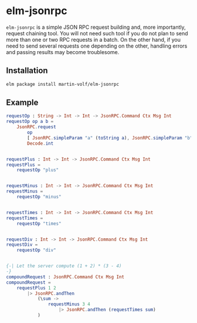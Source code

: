 # elm-jsonrpc

`elm-jsonrpc` is a simple JSON RPC request building and, more importantly,
request chaining tool.  You will not need such tool if you do not plan to send
more than one or two RPC requests in a batch.  On the other hand, if you need
to send several requests one depending on the other, handling errors and
passing results may become troublesome.


## Installation

```bash
elm package install martin-volf/elm-jsonrpc
```


## Example

```elm
requestOp : String -> Int -> Int -> JsonRPC.Command Ctx Msg Int
requestOp op a b =
    JsonRPC.request
        op
        [ JsonRPC.simpleParam "a" (toString a), JsonRPC.simpleParam "b" (toString b) ]
        Decode.int


requestPlus : Int -> Int -> JsonRPC.Command Ctx Msg Int
requestPlus =
    requestOp "plus"


requestMinus : Int -> Int -> JsonRPC.Command Ctx Msg Int
requestMinus =
    requestOp "minus"


requestTimes : Int -> Int -> JsonRPC.Command Ctx Msg Int
requestTimes =
    requestOp "times"


requestDiv : Int -> Int -> JsonRPC.Command Ctx Msg Int
requestDiv =
    requestOp "div"


{-| Let the server compute (1 + 2) * (3 - 4)
-}
compoundRequest : JsonRPC.Command Ctx Msg Int
compoundRequest =
    requestPlus 1 2
        |> JsonRPC.andThen
            (\sum ->
                requestMinus 3 4
                    |> JsonRPC.andThen (requestTimes sum)
            )
```
